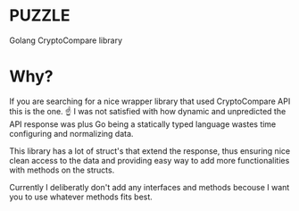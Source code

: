 # PUZZLE
Golang CryptoCompare library

# Why?
If you are searching for a nice wrapper library that used CryptoCompare API this is the one. ☝️ 
I was not satisfied with how dynamic and unpredicted the API response was plus Go being a statically typed language wastes time configuring and normalizing data.

This library has a lot of struct's that extend the response, thus ensuring nice clean access to the data and providing easy way to add more functionalities with methods on the structs.

Currently I deliberatly don't add any interfaces and methods becouse I want you to use whatever methods fits best.
